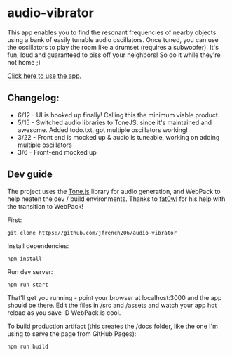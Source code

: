 # audio-vibrator

This app enables you to find the resonant frequencies of nearby objects using a bank of easily tunable audio oscillators. Once tuned, you can use the oscillators to play the room like a drumset (requires a subwoofer). It's fun, loud and guaranteed to piss off your neighbors! So do it while they're not home ;)

[Click here to use the app.](https://jfrench206.github.io/audio-vibrator/)

## Changelog:
- 6/12 - UI is hooked up finally! Calling this the minimum viable product.
- 5/15 - Switched audio libraries to ToneJS, since it's maintained and awesome. Added todo.txt, got multiple oscillators working!
- 3/22 - Front end is mocked up & audio is tuneable, working on adding multiple oscillators
- 3/6 - Front-end mocked up

## Dev guide

The project uses the [Tone.js](https://tonejs.github.io/) library for audio generation, and WebPack to help neaten the dev / build environments. Thanks to [fat0wl](https://github.com/fat0wl/) for his help with the transition to WebPack!

First:

`git clone https://github.com/jfrench206/audio-vibrator`

Install dependencies:

`npm install`

Run dev server:

`npm run start`

That'll get you running - point your browser at localhost:3000 and the app should be there. Edit the files in /src and /assets and watch your app hot reload as you save :D WebPack is cool.

To build production artifact (this creates the /docs folder, like the one I'm using to serve the page from GitHub Pages):

`npm run build`
